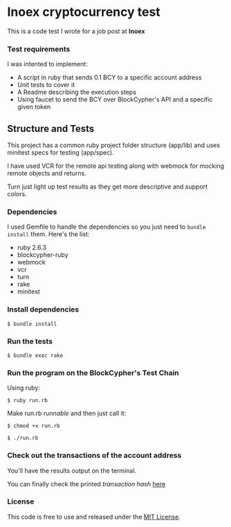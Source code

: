 # Inoex cryptocurrency test

This is a code test I wrote for a job post at **Inoex**

### Test requirements

I was intented to implement:

- A script in ruby that sends 0.1 BCY to a specific account address
- Unit tests to cover it
- A Readme describing the execution steps
- Using faucet to send the BCY over BlockCypher's API and a specific given token

## Structure and Tests

This project has a common ruby project folder structure (app/lib) and uses minitest specs for testing (app/spec).

I have used VCR for the remote api testing along with webmock for mocking remote objects and returns.

Turn just light up test results as they get more descriptive and support colors.

### Dependencies

I used Gemfile to handle the dependencies so you just need to `bundle install` them. Here's the list:

- ruby 2.6.3
- blockcypher-ruby
- webmock
- vcr
- turn
- rake
- minitest

### Install dependencies
```
$ bundle install
```

### Run the tests
```
$ bundle exec rake
```

### Run the program on the BlockCypher's Test Chain
Using ruby:
```
$ ruby run.rb
```
Make run.rb *runnable* and then just call it:
```
$ chmod +x run.rb
```
```
$ ./run.rb
```

### Check out the transactions of the account address

You'll have the results output on the terminal.

You can finally check the printed *transaction hash* [here](https://blockcypher.herokuapp.com/bcy/address/C3qXd3YYRBrZZod5D9GLGhpDNnVfAwpbe2/)

### License
This code is free to use and released under the [MIT License](https://opensource.org/licenses/MIT).